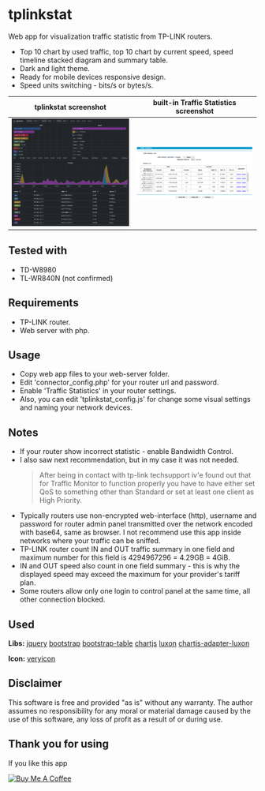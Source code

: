 # tplinkstat
Web app for visualization traffic statistic from TP-LINK routers.
- Top 10 chart by used traffic, top 10 chart by current speed, speed timeline stacked diagram and summary table.
- Dark and light theme.
- Ready for mobile devices responsive design.
- Speed units switching - bits/s or bytes/s.

| tplinkstat screenshot                      | built-in Traffic Statistics screenshot             |
| ------------------------------------------ | -------------------------------------------------- |
| ![](screenshots/tplinkstat_screenshot.png) | ![](screenshots/traffic_statistics_screenshot.png) |

## Tested with
- TD-W8980
- TL-WR840N (not confirmed)

## Requirements
- TP-LINK router.
- Web server with php.

## Usage
- Copy web app files to your web-server folder.
- Edit 'connector_config.php' for your router url and password.
- Enable 'Traffic Statistics' in your router settings.
- Also, you can edit 'tplinkstat_config.js' for change some visual settings and naming your network devices.

## Notes
- If your router show incorrect statistic - enable Bandwidth Control.
- I also saw next recommendation, but in my case it was not needed.
	> After being in contact with tp-link techsupport iv'e found out that for Traffic Monitor to function properly you have to have either set QoS to something other than Standard or set at least one client as High Priority.
- Typically routers use non-encrypted web-interface (http), username and password for router admin panel transmitted over the network encoded with base64, same as browser. I not recommend use this app inside networks where your traffic can be sniffed.
- TP-LINK router count IN and OUT traffic summary in one field and maximum number for this field is 4294967296 = 4.29GB = 4GiB.
- IN and OUT speed also count in one field summary - this is why the displayed speed may exceed the maximum for your provider's tariff plan.
- Some routers allow only one login to control panel at the same time, all other connection blocked.

## Used
**Libs:** [jquery](https://jquery.com/) [bootstrap](https://getbootstrap.com/) [bootstrap-table](https://bootstrap-table.com/) [chartjs](https://www.chartjs.org/) [luxon](https://moment.github.io/luxon/) [chartjs-adapter-luxon](https://github.com/chartjs/chartjs-adapter-luxon)

**Icon:** [veryicon](https://www.veryicon.com/)

## Disclaimer
This software is free and provided "as is" without any warranty. The author assumes no responsibility for any moral or material damage caused by the use of this software, any loss of profit as a result of or during use.

## Thank you for using
If you like this app

<a href="https://www.buymeacoffee.com/joddude" target="_blank"><img src="https://cdn.buymeacoffee.com/buttons/v2/default-yellow.png" alt="Buy Me A Coffee" style="height: 60px !important;width: 217px !important;" ></a>
